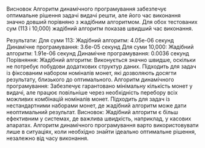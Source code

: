 Висновок
Алгоритм динамічного програмування забезпечує оптимальне рішення задачі видачі решти, але його час виконання значно довший порівняно з жадібним алгоритмом. Для обох тестованих сум (113 і 10,000) жадібний алгоритм показав швидший час виконання.

Результати:
Для суми 113:
Жадібний алгоритм: 4.05e-06 секунд
Динамічне програмування: 3.6e-05 секунд
Для суми 10,000:
Жадібний алгоритм: 1.91e-06 секунд
Динамічне програмування: 0.0036 секунд
Порівняння:
Жадібний алгоритм:
Виконується значно швидше, оскільки не потребує побудови додаткових структур даних.
Підходить для задач із фіксованим набором номіналів монет, які дозволяють досягти результату, близького до оптимального.
Алгоритм динамічного програмування:
Забезпечує гарантовано мінімальну кількість монет у видачі, але працює повільніше через необхідність перебору всіх можливих комбінацій номіналів монет.
Підходить для задач із нестандартними наборами монет, де жадібний алгоритм може дати неоптимальний результат.
Висновок:
Жадібний алгоритм є більш ефективним у системах, де важлива швидкість, наприклад, у касових апаратах. Алгоритм динамічного програмування варто використовувати лише в ситуаціях, коли необхідно знайти ідеально оптимальне рішення, незалежно від часу виконання.